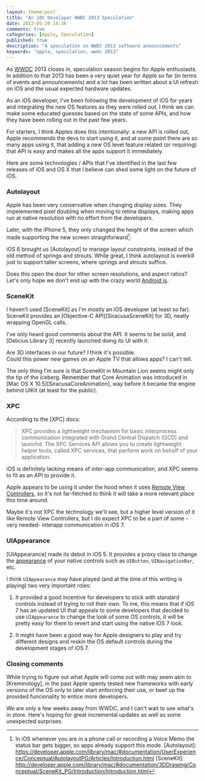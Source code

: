 ```yaml
---
layout: theme:post
title: "An iOS Developer WWDC 2013 Speculation"
date: 2013-05-20 14:36
comments: true
categories: [Apple, Speculation]
published: true
description: "A speculation on WWDC 2013 software announcements"
keywords: "apple, speculation, wwdc 2013"
---
```

As [WWDC] 2013 closes in, speculation season begins for Apple enthusiasts. In addition to that 2013 has been
a very quiet year for Apple so far (in terms of events and announcements) and a lot has been written about
a UI refresh on iOS and the usual expected hardware updates.

As an iOS developer, I've been following the development of iOS for years and integrating the new OS
features as they were rolled out. I think we can make some educated guesses based on the state of some APIs, and how they have been rolling out
in the past few years.

For starters, I think Apples does this intentionally: a new API is rolled out, Apple recommends the devs to
start using it, and at some point there are so many apps using it, that adding a new OS level feature
related (or requiring) that API is easy and makes all the apps support it immediately.

Here are some technologies / APIs that I've identified in the last few releases of iOS and OS X that I
believe can shed some light on the future of iOS.

### Autolayout
Apple has been very conservative when changing display sizes. They impelemented pixel doubling when moving
to retina displays, making apps run at native resolution with no effort from the developers.

Later, with the iPhone 5, they only changed the height of the screen which made supporting the new screen
straighforward[^TallScreen].

iOS 6 brought us [Autolayout] to manage layout constraints, instead of the old method of springs and strouts.
While great, I think autolayout is overkill just to support taller screens, where springs and strouts
suffice.

Does this open the door for other screen resolutions, and aspect ratios? Let's only hope we don't end up
with the crazy world [Android is](http://opensignal.com/reports/fragmentation.php).

### SceneKit
I haven't used [SceneKit] as I'm mostly an iOS developer (at least so far). SceneKit provides an
[Objective-C API][SiracusaSceneKit] for 3D, neatly wrapping OpenGL calls.

I've only heard good comments about the API. It seems to be solid, and [Delicius Library 3] recently
launched doing its UI with it.

Are 3D interfaces in our future? I think it's possible.  
Could this power new games on an Apple TV that allows apps? I can't tell.  

The only thing I'm sure is that SceneKit in Mountain Lion seems might only the tip of the
iceberg. Remember that Core Animation was introduced in
[Mac OS X 10.5][SiracusaCoreAnimation], way before it became the engine behind UIKit (at least for the
public).  

### XPC
According to the [XPC] docs:
> XPC provides a lightweight mechanism for basic interprocess communication integrated with Grand Central
> Dispatch (GCD) and launchd. The XPC Services API allows you to create lightweight helper tools, called XPC 
> services, that perform work on behalf of your application.

iOS is definitely lacking means of inter-app communication, and XPC seems to fit as an API to provide it.

Apple appears to be using it under the hood when it uses [Remote View Controllers](http://oleb.net/blog/2012/10/remote-view-controllers-in-ios-6/), so it's not far-fetched to
think it will take a more relevant place this time around.

Maybe it's not XPC the technology we'll see, but a higher level version of it like Remote View Controllers,
but I do expect XPC to be a part of some -very needed- interapp communication in iOS 7.

### UIAppearance
[UIAppearance] made its debut in iOS 5. It provides a proxy class to change the
[appearance](http://nshipster.com/uiappearance/) of your native controls such as `UIButton`, 
`UINavigationBar`, etc.

I think `UIAppearance` may have played (and at the time of this writing is playing) two very important roles:

1. It provided a good incentive for developers to stick with standard controls instead of trying to
roll their own. To me, this means that if iOS 7 has an updated UI that appeals to some developers that
decided to use `UIAppearance` to change the look of some OS controls, it will be pretty easy for them
to revert and start using the native iOS 7 look.

2. It might have been a good way for Apple designers to play and try different designs and reskin the OS
default controls during the development stages of iOS 7.

### Closing comments
While trying to figure out what Apple will come out with may seem akin to [Kreminology], in the past
Apple openly tested new frameworks with early versions of the OS only to later start
enforcing their use, or beef up the provided funcionality to entice more developers.

We are only a few weeks away from WWDC, and I can't wait to see what's in store. Here's hoping for
great incremental updates as well as some unexpected surprises.

[WWDC]: https://developer.apple.com/wwdc/
[^TallScreen]: In iOS whenever you are in a phone call or recording a Voice Memo the status bar gets bigger, so apps already support this mode.
[Autolayout]: https://developer.apple.com/library/mac/#documentation/UserExperience/Conceptual/AutolayoutPG/Articles/Introduction.html
[SceneKit]: http://developer.apple.com/library/mac/#documentation/3DDrawing/Conceptual/SceneKit_PG/Introduction/Introduction.html
[^CoreAnimation]: Remember CoreAnimation launched as a small OS X and later became the graphics foundation for iOS.
[XPC]: http://developer.apple.com/library/mac/#documentation/MacOSX/Conceptual/BPSystemStartup/Chapters/CreatingXPCServices.html
[UIAppearance]: http://developer.apple.com/library/ios/#documentation/uikit/reference/UIAppearance_Protocol/Reference/Reference.html
[9to5iOS7]: http://9to5mac.com/2013/04/29/jony-ive-paints-a-fresh-yet-familiar-look-for-ios-7/
[SiracusaSceneKit]: http://arstechnica.com/apple/2012/07/os-x-10-8/16/#scene-kit
[Delicius Library 3]: http://www.delicious-monster.com
[SiracusaCoreAnimation]: http://arstechnica.com/apple/2007/10/mac-os-x-10-5/8
[Kreminology]: http://en.wikipedia.org/wiki/Kremlinology